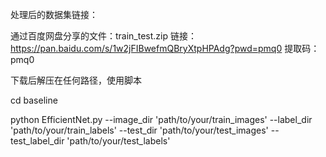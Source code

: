 处理后的数据集链接：

通过百度网盘分享的文件：train_test.zip
链接：https://pan.baidu.com/s/1w2jFIBwefmQBryXtpHPAdg?pwd=pmq0 
提取码：pmq0



下载后解压在任何路径，使用脚本

cd baseline

python EfficientNet.py --image_dir 'path/to/your/train_images'   --label_dir 'path/to/your/train_labels'  --test_dir 'path/to/your/test_images'  --test_label_dir 'path/to/your/test_labels'